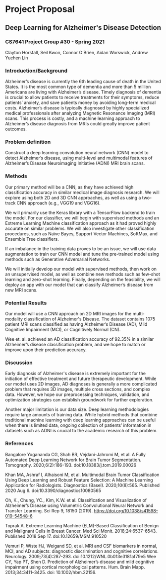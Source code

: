 # Project Proposal
## Deep Learning for Alzheimer's Disease Detection
### CS7641 Project Group #30 - Spring 2021

Clayton Horsfall, Seil Kwon, Connor O’Brien, Aidan Worswick, Andrew Yuchen Lin

### Introduction/Background
Alzheimer’s disease is currently the 6th leading cause of death in the United States. It is the most common type of dementia and more than 5 million Americans are living with Alzheimer’s disease. Timely diagnosis of dementia is crucial to allow patients to receive treatments for their symptoms, reduce patients’ anxiety, and save patients money by avoiding long-term medical costs. Alzheimer’s disease is typically diagnosed by highly specialized medical professionals after analyzing Magnetic Resonance Imaging (MRI) scans. This process is costly, and a machine learning approach to Alzheimer’s disease diagnosis from MRIs could greatly improve patient outcomes.
### Problem definition
Construct a deep learning convolution neural network (CNN) model to detect Alzheimer’s disease, using multi-level and multimodal features of Alzheimer’s Disease Neuroimaging Initiative (ADNI) MRI brain scans.

### Methods
Our primary method will be a CNN, as they have achieved high classification accuracy in similar medical image diagnosis research. We will explore using both 2D and 3D CNN approaches, as well as using a two- track CNN approach (e.g., VGG19 and VGG16).

We will primarily use the Keras library with a TensorFlow backend to train the model. For our classifier, we will begin with supervised methods and an Extreme Learning Machine classification approach as it had proved highly accurate on similar problems. We will also investigate other classification procedures, such as Naïve Bayes, Support Vector Machines, SoftMax, and Ensemble Tree classifiers.

If an imbalance in the training data proves to be an issue, we will use data augmentation to train our CNN model and tune the pre-trained model using methods such as Generative Adversarial Networks.

We will initially develop our model with supervised methods, then work on an unsupervised model, as well as combine new methods such as few-shot learning and zero-shot learning. Finally, depending on the feasibility, we will deploy an app with our model that can classify Alzheimer’s disease from new MRI scans.

### Potential Results
Our model will use a CNN approach on 2D MRI images for the multi-modality classification of Alzheimer's Disease. The dataset contains 1075 patient MRI scans classified as having Alzheimer’s Disease (AD), Mild Cognitive Impairment (MCI), or Cognitively Normal (CN). 

Wee et. al. achieved an AD classification accuracy of 92.35% in a similar Alzheimer’s disease classification problem, and we hope to match or improve upon their prediction accuracy.

### Discussion
Early diagnosis of Alzheimer's disease is extremely important for the initiation of effective treatment and future therapeutic development. While our model uses 2D images, AD diagnoses is generally a more complicated problem that requires 3D images, multiple cross sections, and complex data. However, we hope our preprocessing techniques, validation, and optimization strategies can establish groundwork for further exploration.

Another major limitation is our data size. Deep learning methodologies require large amounts of training data. While hybrid methods that combine traditional machine learning with deep learning approaches can be useful when there is limited data, ongoing collection of patients’ information in datasets such as ADNI is crucial to the academic research of this problem.

### References
Bangalore Yogananda CG, Shah BR, Vejdani-Jahromi M, et al. A Fully Automated Deep Learning Network for Brain Tumor Segmentation. Tomography. 2020;6(2):186-193. doi:10.18383/j.tom.2019.00026

Khan MA, Ashraf I, Alhaisoni M, et al. Multimodal Brain Tumor Classification Using Deep Learning and Robust Feature Selection: A Machine Learning Application for Radiologists. Diagnostics (Basel). 2020;10(8):565. Published 2020 Aug 6. doi:10.3390/diagnostics10080565

Oh, K., Chung, YC., Kim, K.W. et al. Classification and Visualization of Alzheimer’s Disease using Volumetric Convolutional Neural Network and Transfer Learning. Sci Rep 9, 18150 (2019). https://doi.org/10.1038/s41598-019-54548-6

Toprak A. Extreme Learning Machine (ELM)-Based Classification of Benign and Malignant Cells in Breast Cancer. Med Sci Monit. 2018;24:6537-6543. Published 2018 Sep 17. doi:10.12659/MSM.910520

Vemuri P, Wiste HJ, Weigand SD, et al. MRI and CSF biomarkers in normal, MCI, and AD subjects: diagnostic discrimination and cognitive correlations. Neurology. 2009;73(4):287-293. doi:10.1212/WNL.0b013e3181af79e5
Wee CY, Yap PT, Shen D. Prediction of Alzheimer’s disease and mild cognitive impairment using cortical morphological patterns. Hum. Brain Mapp. 2013;34:3411–3425. doi: 10.1002/hbm.22156. 
